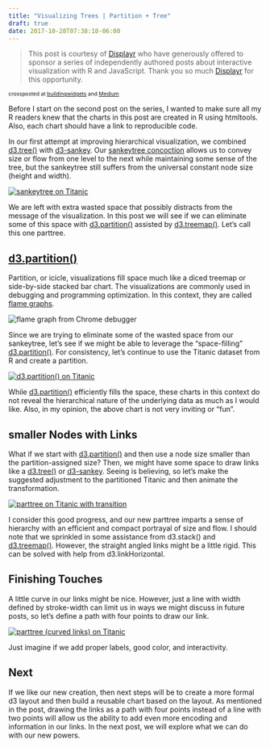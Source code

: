 ```yaml
---
title: "Visualizing Trees | Partition + Tree"
draft: true
date: 2017-10-28T07:38:10-06:00
---
```


<blockquote class="blockquote-type1">This post is courtesy of <a href="http://displayr.com")>Displayr</a> who have generously offered to sponsor a series of independently authored posts about interactive visualization with R and JavaScript. Thank you so much <a href="http://displayr.com")>Displayr</a> for this opportunity.</blockquote>

<span style="font-size:0.75em;">
crossposted at <a href="https://buildingwidgets.com/blog">buildingwidgets</a> and <a href="https://medium.com/@timelyportfolio">Medium</a>
</span>

Before I start on the second post on the series, I wanted to make sure all my R readers knew that the charts in this post are created in R using htmltools. Also, each chart should have a link to reproducible code.

In our first attempt at improving hierarchical visualization, we combined [d3.tree()](https://github.com/d3/d3-hierarchy#tree) with [d3-sankey](https://github.com/d3/d3-sankey). Our [sankeytree concoction](https://app.displayr.com/Dashboard?id=e0c54314-c6c9-4f7a-a7c0-a64f35df897a) allows us to convey size or flow from one level to the next while maintaining some sense of the tree, but the sankeytree still suffers from the universal constant node size (height and width).

[![sankeytree on Titanic](images/sankeytree_sankeytree_titanic.png)](https://bl.ocks.org/timelyportfolio/34296462d01cc80915d1f01431723763)

We are left with extra wasted space that possibly distracts from the message of the visualization. In this post we will see if we can eliminate some of this space with [d3.partition()](https://github.com/d3/d3-hierarchy#partition) assisted by [d3.treemap()](https://github.com/d3/d3-hierarchy#treemap). Let’s call this one parttree.

## [d3.partition()](https://github.com/d3/d3-hierarchy#partition)

Partition, or icicle, visualizations fill space much like a diced treemap or side-by-side stacked bar chart. The visualizations are commonly used in debugging and programming optimization. In this context, they are called [flame graphs](http://www.brendangregg.com/flamegraphs.html).

![flame graph from Chrome debugger](images/parttree_icicle_stacktrace.png)

Since we are trying to eliminate some of the wasted space from our sankeytree, let’s see if we might be able to leverage the “space-filling” [d3.partition()](https://github.com/d3/d3-hierarchy#partition). For consistency, let’s continue to use the Titanic dataset from R and create a partition.

[![d3.partition() on Titanic](images/parttree_d3partition.png)](https://bl.ocks.org/timelyportfolio/33f3c4c3c9297fb3540366ab37a5f56e)

While [d3.partition()](https://github.com/d3/d3-hierarchy#partition) efficiently fills the space, these charts in this context do not reveal the hierarchical nature of the underlying data as much as I would like. Also, in my opinion, the above chart is not very inviting or “fun”.

## smaller Nodes with Links

What if we start with [d3.partition()](https://github.com/d3/d3-hierarchy#partition) and then use a node size smaller than the partition-assigned size? Then, we might have some space to draw links like a [d3.tree()](https://github.com/d3/d3-hierarchy#tree) or [d3-sankey](https://github.com/d3/d3-sankey). Seeing is believing, so let’s make the suggested adjustment to the partitioned Titanic and then animate the transformation.

[![parttree on Titanic with transition](images/parttree_parttree_titanic.gif)](https://bl.ocks.org/timelyportfolio/a6f2f931935025b0476ea6180d348c59)

I consider this good progress, and our new parttree imparts a sense of hierarchy with an efficient and compact portrayal of size and flow. I should note that we sprinkled in some assistance from d3.stack() and [d3.treemap()](https://github.com/d3/d3-hierarchy#treemap).
However, the straight angled links might be a little rigid. This can be solved with help from d3.linkHorizontal.

## Finishing Touches

A little curve in our links might be nice. However, just a line with width defined by stroke-width can limit us in ways we might discuss in future posts, so let’s define a path with four points to draw our link.

[![parttree (curved links) on Titanic](images/parttree_parttree_curved.png)](http://blockbuilder.org/timelyportfolio/9a7aa89d3c18f5a436ae50040191d882)

Just imagine if we add proper labels, good color, and interactivity.

## Next

If we like our new creation, then next steps will be to create a more formal d3 layout and then build a reusable chart based on the layout. As mentioned in the post, drawing the links as a path with four points instead of a line with two points will allow us the ability to add even more encoding and information in our links. In the next post, we will explore what we can do with our new powers.